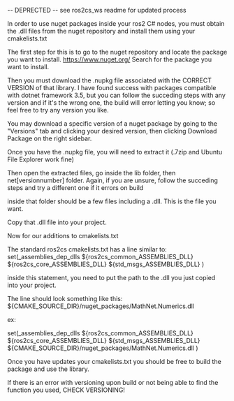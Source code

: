 -- DEPRECTED -- 
see ros2cs_ws readme for updated process











In order to use nuget packages inside your ros2 C# nodes, you must obtain the .dll files from the nuget repository and install them using your cmakelists.txt

The first step for this is to go to the nuget repository and locate the package you want to install. https://www.nuget.org/
Search for the package you want to install. 

Then you must download the .nupkg file associated with the CORRECT VERSION of that library. I have found success with packages compatible with dotnet framework 3.5, but 
you can follow the succeding steps with any version and if it's the wrong one, the build will error letting you know; so feel free to try any version you like.

You may download a specific version of a nuget package by going to the "Versions" tab and clicking your desired version, then clicking Download Package on the right sidebar.

Once you have the .nupkg file, you will need to extract it (.7zip and Ubuntu File Explorer work fine)

Then open the extracted files, go inside the lib folder, then net[versionnumber] folder. Again, if you are unsure, follow the succeding steps and try a different one if it errors on build

inside that folder should be a few files including a .dll. This is the file you want. 

Copy that .dll file into your project.


Now for our additions to cmakelists.txt

The standard ros2cs cmakelists.txt has a line similar to:
set(_assemblies_dep_dlls
    ${ros2cs_common_ASSEMBLIES_DLL}
    ${ros2cs_core_ASSEMBLIES_DLL}
    ${std_msgs_ASSEMBLIES_DLL}
    )

inside this statement, you need to put the path to the .dll you just copied into your project. 

The line should look something like this: ${CMAKE_SOURCE_DIR}/nuget_packages/MathNet.Numerics.dll


ex:

set(_assemblies_dep_dlls
    ${ros2cs_common_ASSEMBLIES_DLL}
    ${ros2cs_core_ASSEMBLIES_DLL}
    ${std_msgs_ASSEMBLIES_DLL}
    ${CMAKE_SOURCE_DIR}/nuget_packages/MathNet.Numerics.dll
)


Once you have updates your cmakelists.txt you should be free to build the package and use the library.

If there is an error with versioning upon build or not being able to find the function you used, CHECK VERSIONING!